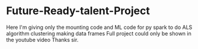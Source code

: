 # Future-Ready-talent-Project

Here I'm giving only the mounting code and 
ML code for py spark to do ALS algorithm clustering making data frames 
Full project could only be shown in the youtube video
Thanks sir.

